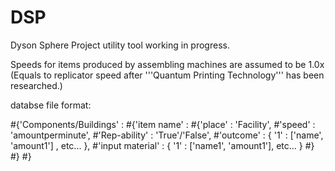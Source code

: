 # DSP
Dyson Sphere Project utility tool working in progress.


Speeds for items produced by assembling machines are assumed to be 1.0x (Equals to replicator speed after '''Quantum Printing Technology''' has been researched.)

databse file format:

#{'Components/Buildings' : 
    #{'item name' : 
        #{'place' : 'Facility', 
            #'speed' : 'amountperminute', 
            #'Rep-ability' : 'True'/'False',
            #'outcome' : { '1' : ['name', 'amount1'] , etc...  }, 
            #'input material' : { '1' : ['name1', 'amount1'], etc...  } 
        #}
    #}
#}
